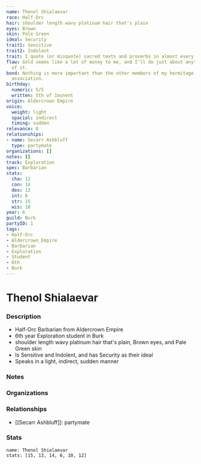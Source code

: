 ```yaml
---
name: Thenol Shialaevar
race: Half-Orc
hair: shoulder length wavy platinum hair that's plain
eyes: Brown
skin: Pale Green
ideal: Security
trait1: Sensitive
trait2: Indolent
trait: I quote (or misquote) sacred texts and proverbs in almost every situation.
flaw: Gold seems like a lot of money to me, and I'll do just about anything for more
  of it.
bond: Nothing is more important than the other members of my hermitage, order, or
  association.
birthday:
  numeric: 5/5
  written: 5th of Iounent
origin: Aldercrown Empire
voice:
  weight: light
  spacial: indirect
  timing: sudden
relevance: 0
relationships:
- name: Secarr Ashbluff
  type: partymate
organizations: []
notes: []
track: Exploration
spec: Barbarian
stats:
  cha: 12
  con: 14
  dex: 13
  int: 6
  str: 15
  wis: 10
year: 6
guild: Burk
partyID: 1
tags:
- Half-Orc
- Aldercrown_Empire
- Barbarian
- Exploration
- Student
- 6th
- Burk
---
```

# Thenol Shialaevar
### Description
- Half-Orc Barbarian from Aldercrown Empire
- 6th year Exploration student in Burk
- shoulder length wavy platinum hair that's plain, Brown eyes, and Pale Green skin
- Is Sensitive and Indolent, and has Security as their ideal
- Speaks in a light, indirect, sudden manner

### Notes

### Organizations

### Relationships
- [[Secarr Ashbluff]]: partymate

### Stats
```statblock
name: Thenol Shialaevar
stats: [15, 13, 14, 6, 10, 12]
```